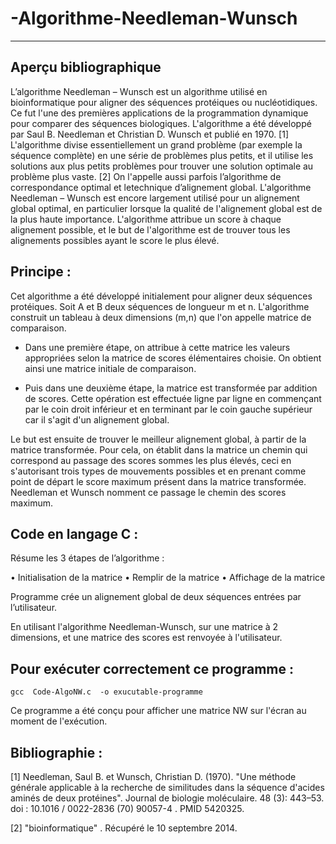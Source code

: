 # -Algorithme-Needleman-Wunsch
-----------------------------------------------------------------------------------------------------------------

## Aperçu bibliographique
L’algorithme Needleman – Wunsch est un algorithme utilisé en bioinformatique pour aligner des séquences protéiques ou nucléotidiques. Ce fut l'une des premières applications de la programmation dynamique pour comparer des séquences biologiques. L'algorithme a été développé par Saul B. Needleman et Christian D. Wunsch et publié en 1970. [1] L'algorithme divise essentiellement un grand problème (par exemple la séquence complète) en une série de problèmes plus petits, et il utilise les solutions aux plus petits problèmes pour trouver une solution optimale au problème plus vaste. [2] On l'appelle aussi parfois l’algorithme de correspondance optimal et letechnique d’alignement global. L'algorithme Needleman – Wunsch est encore largement utilisé pour un alignement global optimal, en particulier lorsque la qualité de l'alignement global est de la plus haute importance. L'algorithme attribue un score à chaque alignement possible, et le but de l'algorithme est de trouver tous les alignements possibles ayant le score le plus élevé.

## Principe :

Cet algorithme a été développé initialement pour aligner deux séquences protéiques. Soit A et B deux séquences de longueur m et n. L'algorithme construit un tableau à deux dimensions (m,n) que l'on appelle matrice de comparaison.

- Dans une première étape, on attribue à cette matrice les valeurs appropriées selon la matrice de scores élémentaires choisie. On obtient ainsi une matrice initiale de comparaison.

- Puis dans une deuxième étape, la matrice est transformée par addition de scores. Cette opération est effectuée ligne par ligne en commençant par le coin droit inférieur et en terminant par le coin gauche supérieur car il s'agit d'un alignement global.

Le but est ensuite de trouver le meilleur alignement global, à partir de la matrice transformée. Pour cela, on établit dans la matrice un chemin qui correspond au passage des scores sommes les plus élevés, ceci en s'autorisant trois types de mouvements possibles et en prenant comme point de départ le score maximum présent dans la matrice transformée. Needleman et Wunsch nomment ce passage le chemin des scores maximum.

## Code en langage C :

Résume les 3 étapes de l’algorithme :

•	Initialisation de la matrice
•	Remplir de la matrice
•	Affichage de la matrice


Programme crée un alignement global de deux séquences entrées par l’utilisateur.

En utilisant l'algorithme Needleman-Wunsch, sur une matrice à 2 dimensions, et une matrice des scores est renvoyée à l'utilisateur.

## Pour exécuter correctement ce programme : 

`` gcc  Code-AlgoNW.c  -o exucutable-programme ``

Ce programme a été conçu pour afficher une matrice NW sur l'écran au moment de l'exécution.




## Bibliographie : 
[1] Needleman, Saul B. et Wunsch, Christian D. (1970). "Une méthode générale applicable à la recherche de similitudes dans la séquence d'acides aminés de deux protéines". Journal de biologie moléculaire. 48 (3): 443–53. doi : 10.1016 / 0022-2836 (70) 90057-4 . PMID  5420325.

[2] "bioinformatique" . Récupéré le 10 septembre 2014.
